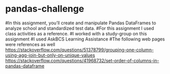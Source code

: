 # pandas-challenge
#In this assignment, you’ll create and manipulate Pandas DataFrames to analyze school and standardized test data.
#For this assignment I used class activities as a reference. 
#I worked with a study-group on this assignment
#I used AskBCS Learning Assistance 
#The following web pages were references as well 
https://stackoverflow.com/questions/51378799/grouping-one-column-using-agg-join-but-only-on-unique-values
https://stackoverflow.com/questions/41968732/set-order-of-columns-in-pandas-dataframe
